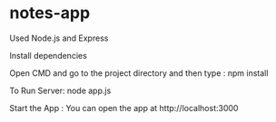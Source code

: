 # notes-app
Used Node.js and Express

Install dependencies

Open CMD and go to the project directory and then type :
npm install

To Run Server:
node app.js

Start the App :
You can open the app at http://localhost:3000

